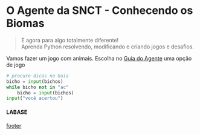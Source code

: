 <!---
Open Source program Pynoplia - Copyright © 2024  Carlo Oliveira** <carlo@nce.ufrj.br>,
PDX-License-Identifier:** `GNU General Public License v3.0 or later <http://is.gd/3Udt>`_.
-->
# O Agente da SNCT - Conhecendo os Biomas
> E agora para algo totalmente diferente! <br>
> Aprenda Python resolvendo, modificando e criando jogos e desafios. <br>

Vamos fazer um jogo com animais. Escolha no [Guia do Agente](http://bit.ly/SNCT_24_F) uma opção de jogo

```python
# procure dicas no Guia
bicho = input(bichos)
while bicho not in "ac"
    bicho = input(bichos)
input("você acertou")
```

#### LABASE
[footer](footer.md ':include')